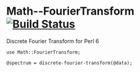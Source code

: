 # Math--FourierTransform [![Build Status](https://travis-ci.org/MattOates/Math--FourierTransform.svg?branch=master)](https://travis-ci.org/MattOates/Math--FourierTransform)

Discrete Fourier Transform for Perl 6

```perl6
use Math::FourierTransform;

@spectrum = discrete-fourier-transform(@data);

```
